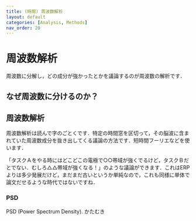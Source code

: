 ```yaml
---
title: (時間) 周波数解析
layout: default
categories: [Analysis, Methods]
nav_order: 20
---
```


# 周波数解析
周波数に分解し，どの成分が強かったとかを議論するのが周波数の解析です．

## なぜ周波数に分けるのか？

## 周波数解析
周波数解析は読んで字のごとくです．特定の時間窓を区切って，その脳波に含まれていた周波数成分を抜き出してくる議論の方法です．短時間フーリエなどを使います．

「タスクＡをやる時にはどこどこの電極で○○帯域が強くでるけど，タスクＢだとでない．むしろ△△帯域が強くなる！」のような議論ができます．これはERPよりは多少発展だけど，まだまだ古いというか単純なので，これも同様に単体で論文だせるような時代ではないですね．

### PSD
PSD (Power Spectrum Density). かたむき